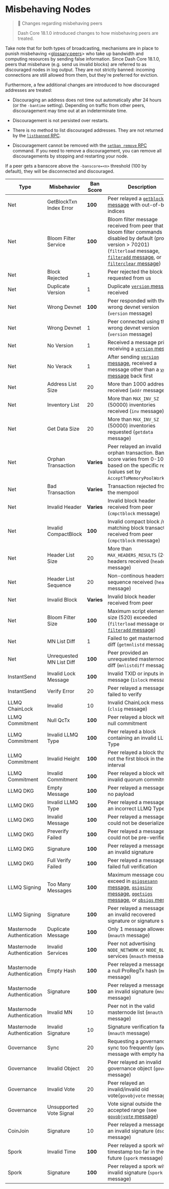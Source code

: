 # Misbehaving Nodes

> 📘 Changes regarding misbehaving peers
>
> Dash Core 18.1.0 introduced changes to how misbehaving peers are treated.

Take note that for both types of broadcasting, mechanisms are in place to punish misbehaving <<glossary:peers>> who take up bandwidth and computing resources by sending false information. Since Dash Core 18.1.0, peers that misbehave (e.g. send us invalid blocks) are referred to as discouraged nodes in log output. They are not strictly banned: incoming connections are still allowed from them, but they're preferred for eviction.

Furthermore, a few additional changes are introduced to how discouraged addresses are treated:

- Discouraging an address does not time out automatically after 24 hours (or the `-bantime` setting). Depending on traffic from other peers, discouragement may time out at an indeterminate time.

- Discouragement is not persisted over restarts.

- There is no method to list discouraged addresses. They are not returned by the [`listbanned` RPC](../api/remote-procedure-calls-network.md#listbanned).

- Discouragement cannot be removed with the [`setban remove` RPC](../api/remote-procedure-calls-network.md#setban) command. If you need to remove a discouragement, you can remove all discouragements by stopping and restarting your node.

 If a peer gets a banscore above the `-banscore=<n>` threshold (100 by default), they will be disconnected and discouraged.

| Type | Misbehavior | Ban Score | Description |
| ---- | ----------- | --------- | ----------- |
| Net | GetBlockTxn Index Error | **100** | Peer relayed a [`getblocktxn` message](../reference/p2p-network-data-messages.md#getblocktxn) with out-of-bound indices
| Net | Bloom Filter Service | **100** | Bloom filter message received from peer that has bloom filter commands disabled by default (protocol version > 70201) (`filterload` message, [`filteradd` message](../reference/p2p-network-control-messages.md#filteradd), or [`filterclear` message](../reference/p2p-network-control-messages.md#filterclear))
| Net | Block Rejected | 1 | Peer rejected the block it requested from us
| Net | Duplicate Version | 1 | Duplicate [`version` message](../reference/p2p-network-control-messages.md#version) received
| Net | Wrong Devnet | **100** | Peer responded with the wrong devnet version (`version` message)
| Net | Wrong Devnet | 1 | Peer connected using the wrong devnet version (`version` message)
| Net | No Version | 1 | Received a message prior to receiving a [`version` message](../reference/p2p-network-control-messages.md#version)
| Net | No Verack | 1 | After sending [`version` message](../reference/p2p-network-control-messages.md#version), received a message other than a [`verack` message](../reference/p2p-network-control-messages.md#verack) back first
| Net | Address List Size | 20 | More than 1000 addresses received (`addr` message)
| Net | Inventory List | 20 | More than `MAX_INV_SZ` (50000) inventories received (`inv` message)
| Net | Get Data Size | 20 | More than `MAX_INV_SZ` (50000) inventories requested (`getdata` message)
| Net | Orphan Transaction | **Varies** | Peer relayed an invalid orphan transaction. Ban score varies from 0-100 based on the specific reason (values set by `AcceptToMemoryPoolWorker()`)
| Net | Bad Transaction | **Varies** | Transaction rejected from the mempool
| Net | Invalid Header | **Varies** | Invalid block header received from peer (`cmpctblock` message)
| Net | Invalid CompactBlock | **100** | Invalid compact block /non-matching block transactions received from peer (`cmpctblock` message)
| Net | Header List Size | 20 | More than `MAX_HEADERS_RESULTS` (2000) headers received (`headers` message)
| Net | Header List Sequence | 20 | Non-continous headers sequence received (`headers` message)
| Net | Invalid Block | **Varies** | Invalid block header received from peer
| Net | Bloom Filter Size | **100** | Maximum script element size (520) exceeded (`filterload` message or [`filteradd` message](../reference/p2p-network-control-messages.md#filteradd))
| Net | MN List Diff | 1 | Failed to get masternode list diff (`getmnlistd` message)
| Net | Unrequested MN List Diff | **100** | Peer provided an unrequested masternode list diff (`mnlistdiff` message)
| InstantSend | Invalid Lock Message | **100** | Invalid TXID or inputs in lock message (`islock` message)
| InstantSend | Verify Error | 20 | Peer relayed a message that failed to verify
| LLMQ ChainLock | Invalid | 10 | Invalid ChainLock message (`clsig` message)
| LLMQ Commitment | Null QcTx | **100** | Peer relayed a block with a null commitment
| LLMQ Commitment | Invalid LLMQ Type | **100** | Peer relayed a block containing an invalid LLMQ Type
| LLMQ Commitment | Invalid Height | **100** | Peer relayed a block that is not the first block in the DKG interval
| LLMQ Commitment | Invalid Commitment | **100** | Peer relayed a block with an invalid quorum commitment
| LLMQ DKG | Empty Message | **100** | Peer relayed a message with no payload
| LLMQ DKG | Invalid LLMQ Type | **100** | Peer relayed a message for an incorrect LLMQ Type
| LLMQ DKG | Invalid Message | **100** | Peer relayed a message that could not be deserialized
| LLMQ DKG | Preverify Failed | **100** | Peer relayed a message that could not be pre-verified
| LLMQ DKG | Signature  | **100** | Peer relayed a message with an invalid signature
| LLMQ DKG | Full Verify Failed | **100** | Peer relayed a message that failed full verification
| LLMQ Signing | Too Many Messages | **100** | Maximum message count exceed in [`qsigsesann` message](../reference/p2p-network-quorum-messages.md#qsigsesann), [`qsigsinv` message](../reference/p2p-network-quorum-messages.md#qsigsinv), [`qgetsigs` message](../reference/p2p-network-quorum-messages.md#qgetsigs), or [`qbsigs` message](../reference/p2p-network-quorum-messages.md#qbsigs)
| LLMQ Signing | Signature  | **100** | Peer relayed a message with an invalid recovered signature or signature share
| Masternode Authentication | Duplicate Message | **100** | Only 1 message allowed (`mnauth` message)
| Masternode Authentication | Invalid Services | **100** | Peer not advertising `NODE_NETWORK` or `NODE_BLOOM` services (`mnauth` message)
| Masternode Authentication | Empty Hash | **100** | Peer relayed a message with a null ProRegTx hash (`mnauth` message)
| Masternode Authentication | Signature | **100** | Peer relayed a message with an invalid signature (`mnauth` message)
| Masternode Authentication | Invalid MN | 10 | Peer not in the valid masternode list (`mnauth` message)
| Masternode Authentication | Invalid Signature | 10 | Signature verification failed (`mnauth` message)
| Governance | Sync | 20 | Requesting a governance sync too frequently (`govsync` message with empty hash)
| Governance | Invalid Object | 20 | Peer relayed an invalid governance object (`govobj` message)
| Governance | Invalid Vote | 20 | Peer relayed an invalid/invalid old vote(`govobjvote` message)
| Governance | Unsupported Vote Signal | 20 | Vote signal outside the accepted range (see [`govobjvote` message](../reference/p2p-network-governance-messages.md#govobjvote))
| CoinJoin | Signature  | 10 | Peer relayed a message with an invalid signature (`dsq` message)
| Spork | Invalid Time | **100** | Peer relayed a spork with a timestamp too far in the future (`spork` message)
| Spork | Signature  | **100** | Peer relayed a spork with an invalid signature (`spork` message)